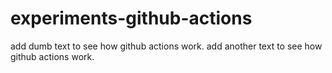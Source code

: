 # experiments-github-actions

add dumb text to see how github actions work.
add another text to see how github actions work.
